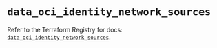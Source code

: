 # `data_oci_identity_network_sources`

Refer to the Terraform Registry for docs: [`data_oci_identity_network_sources`](https://registry.terraform.io/providers/oracle/oci/7.19.0/docs/data-sources/identity_network_sources).
